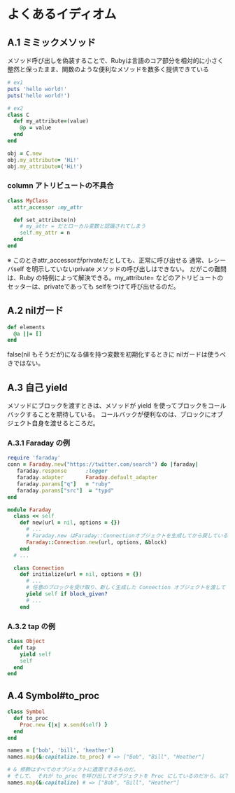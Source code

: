# よくあるイディオム

## A.1 ミミックメソッド
メソッド呼び出しを偽装することで、Rubyは言語のコア部分を相対的に小さく整然と保ったまま、関数のような便利なメソッドを数多く提供できている

```ruby
# ex1
puts 'hello world!'
puts('hello world!')

# ex2
class C
  def my_attribute=(value)
    @p = value
  end
end

obj = C.new
obj.my_attribute= 'Hi!'
obj.my_attribute=('Hi!')
```

### column アトリビュートの不具合

```ruby
class MyClass
  attr_accessor :my_attr

  def set_attribute(n)
    # my_attr = だとローカル変数と認識されてしまう
    self.my_attr = n
  end
end
```

※ このときattr_accessorがprivateだとしても、正常に呼び出せる
通常、レシーバself を明示していないprivate メソッドの呼び出しはできない。
だがこの難問は、Ruby の特例によって解決できる。my_attribute= などのアトリビュートのセッターは、privateであっても selfをつけて呼び出せるのだ。

## A.2 nilガード
```ruby
def elements
  @a ||= []
end
```
false(nil もそうだが)になる値を持つ変数を初期化するときに nilガードは使うべきではない。

## A.3 自己 yield
メソッドにブロックを渡すときは、メソッドが yield を使ってブロックをコールバックすることを期待している。
コールバックが便利なのは、ブロックにオブジェクト自身を渡せるところだ。

### A.3.1 Faraday の例
``` ruby
require 'faraday'
conn = Faraday.new("https://twitter.com/search") do |faraday|
   faraday.response      :logger
   faraday.adapter       Faraday.default_adapter
   faraday.params["q"]   = "ruby"
   faraday.params["src"]  = "typd"
end

module Faraday
  class << self
    def new(url = nil, options = {})
      # ...
      # Faraday.new はFaraday::Connectionオブジェクトを生成してから戻している
      Faraday::Connection.new(url, options, &block)
    end
  # ...

  class Connection
    def initialize(url = nil, options = {})
      # ...
      # 任意のブロックを受け取り、新しく生成した Connection オブジェクトを渡して yield している
      yield self if block_given?
      # ...
    end
```

### A.3.2 tap の例
```ruby
class Object
  def tap
    yield self
    self
  end
end
```

## A.4 Symbol#to_proc
```ruby
class Symbol
  def to_proc
    Proc.new {|x| x.send(self) }
  end
end

names = ['bob', 'bill', 'heather']
names.map(&:capitalize.to_proc) # => ["Bob", "Bill", "Heather"]

# & 修飾はすべてのオブジェクトに適用できるものだ。
# そして、 それが to_proc を呼び出してオブジェクトを Proc にしているのだから、以下のように書ける
names.map(&:capitalize) # => ["Bob", "Bill", "Heather"]
```
